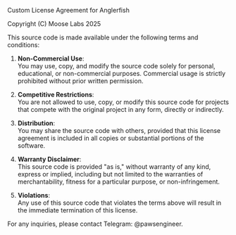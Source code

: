 Custom License Agreement for Anglerfish

Copyright (C) Moose Labs 2025

This source code is made available under the following terms and conditions:

1. **Non-Commercial Use**:  
   You may use, copy, and modify the source code solely for personal, educational, or non-commercial purposes. Commercial usage is strictly prohibited without prior written permission.

2. **Competitive Restrictions**:  
   You are not allowed to use, copy, or modify this source code for projects that compete with the original project in any form, directly or indirectly.

3. **Distribution**:  
   You may share the source code with others, provided that this license agreement is included in all copies or substantial portions of the software.

4. **Warranty Disclaimer**:  
   This source code is provided "as is," without warranty of any kind, express or implied, including but not limited to the warranties of merchantability, fitness for a particular purpose, or non-infringement.

5. **Violations**:  
   Any use of this source code that violates the terms above will result in the immediate termination of this license.

For any inquiries, please contact Telegram: @pawsengineer.
